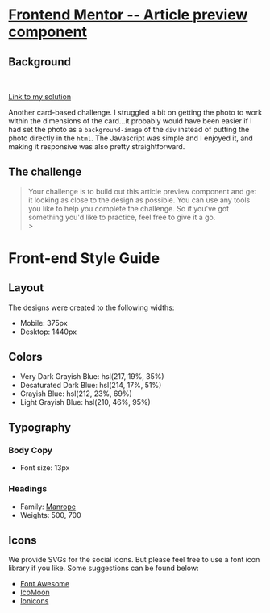 # [Frontend Mentor -- Article preview component](https://jovial-darwin-359719.netlify.app/)

## Background

<br>

[Link to my solution](https://jovial-darwin-359719.netlify.app/)

Another card-based challenge. I struggled a bit on getting the photo to work within the dimensions of the card...it probably would have been easier if I had set the photo as a `background-image` of the `div` instead of putting the photo directly in the `html`. The Javascript was simple and I enjoyed it, and making it responsive was also pretty straightforward.

## The challenge

> Your challenge is to build out this article preview component and get it looking as close to the design as possible. You can use any tools you like to help you complete the challenge. So if you've got something you'd like to practice, feel free to give it a go.
> <br> > <br>

# Front-end Style Guide

## Layout

The designs were created to the following widths:

- Mobile: 375px
- Desktop: 1440px

## Colors

- Very Dark Grayish Blue: hsl(217, 19%, 35%)
- Desaturated Dark Blue: hsl(214, 17%, 51%)
- Grayish Blue: hsl(212, 23%, 69%)
- Light Grayish Blue: hsl(210, 46%, 95%)

## Typography

### Body Copy

- Font size: 13px

### Headings

- Family: [Manrope](https://fonts.google.com/specimen/Manrope)
- Weights: 500, 700

## Icons

We provide SVGs for the social icons. But please feel free to use a font icon library if you like. Some suggestions can be found below:

- [Font Awesome](https://fontawesome.com)
- [IcoMoon](https://icomoon.io)
- [Ionicons](https://ionicons.com)
